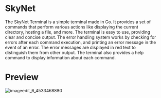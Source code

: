 # SkyNet
The SkyNet Terminal is a simple terminal made in Go. It provides a set of commands that perform various actions like displaying the current directory, hosting a file, and more. The terminal is easy to use, providing clear and concise output. The error handling system works by checking for errors after each command execution, and printing an error message in the event of an error. The error messages are displayed in red text to distinguish them from other output. The terminal also provides a help command to display information about each command.

# Preview
![imageedit_6_4533468880](https://user-images.githubusercontent.com/123750271/216785858-f220f536-8fff-4c91-a425-c06b79d152ba.gif)
